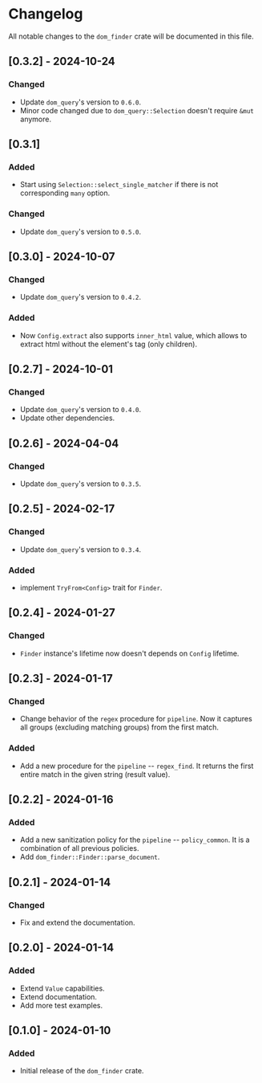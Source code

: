 # Changelog

All notable changes to the `dom_finder` crate will be documented in this file.

## [0.3.2] - 2024-10-24

### Changed
- Update `dom_query`'s version to `0.6.0`.
- Minor code changed due to `dom_query::Selection` doesn't require `&mut` anymore.

## [0.3.1]

### Added
- Start using `Selection::select_single_matcher` if there is not corresponding `many` option.

### Changed
- Update `dom_query`'s version to `0.5.0`.

## [0.3.0] - 2024-10-07

### Changed
- Update `dom_query`'s version to `0.4.2`.

### Added
- Now `Config.extract` also supports `inner_html` value, which allows to extract html without the element's tag (only children).

## [0.2.7] - 2024-10-01

### Changed
- Update `dom_query`'s version to `0.4.0`.
- Update other dependencies.

## [0.2.6] - 2024-04-04

### Changed
- Update `dom_query`'s version to `0.3.5`.

## [0.2.5] - 2024-02-17

### Changed
- Update `dom_query`'s version to `0.3.4`.

### Added
- implement `TryFrom<Config>` trait for `Finder`.

## [0.2.4] - 2024-01-27

### Changed
- `Finder` instance's lifetime now doesn't depends on `Config` lifetime.

## [0.2.3] - 2024-01-17

### Changed
- Change behavior of the `regex` procedure for `pipeline`. Now it captures all groups (excluding matching groups) from the first match.

### Added
- Add a new procedure for the `pipeline` -- `regex_find`. It returns the first entire match in the given string (result value).

## [0.2.2] - 2024-01-16

### Added
- Add a new sanitization policy for the `pipeline` -- `policy_common`. It is a combination of all previous policies.
- Add `dom_finder::Finder::parse_document`.

## [0.2.1] - 2024-01-14

### Changed
- Fix and extend the documentation.

## [0.2.0] - 2024-01-14

### Added
- Extend `Value` capabilities.
- Extend documentation.
- Add more test examples.

## [0.1.0] - 2024-01-10

### Added
- Initial release of the `dom_finder` crate.
